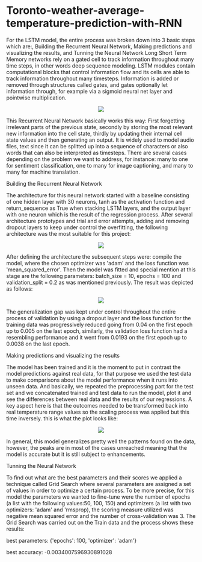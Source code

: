 # Toronto-weather-average-temperature-prediction-with-RNN

For the LSTM model, the entire process was broken down into 3 basic steps which are:, Building the Recurrent Neural Network, Making predictions and visualizing the results, and Tunning the Neural Network
Long Short Term Memory networks rely on a gated cell to track information throughout many time steps, in other words deep sequence modeling. LSTM modules contain computational blocks that control information flow and its cells are able to track information throughout many timesteps. Information is added or removed through structures called gates, and gates optionally let information through, for example via a sigmoid neural net layer and pointwise multiplication.

<p align="center">
  <img src="https://user-images.githubusercontent.com/90570944/162834605-0f7bc829-876d-4acb-a0a4-d18c2623fccd.png">
</p>

This Recurrent Neural Network basically works this way: First forgetting irrelevant parts of the previous state, secondly by storing the most relevant new information into the cell state, thirdly by updating their internal cell state values and then generating an output. It is widely used to model audio files, text since it can be splitted up into a sequence of characters or also words that can also be interpreted as timesteps. There are several cases depending on the problem we want to address, for instance: many to one for sentiment classification,  one to many for image captioning, and many to many for machine translation.

Building the Recurrent Neural Network

The architecture for this neural network started with a baseline consisting of one hidden layer with 30 neurons, tanh as the activation function and return_sequence as True when stacking LSTM layers, and the output layer with one neuron which is the result of the regression process. After several architecture prototypes and trial and error attempts, adding and removing dropout layers to keep under control the overfitting, the following architecture was the most suitable for this project:

<p align="center">
  <img src="https://user-images.githubusercontent.com/90570944/162837608-3cbe1218-0ea6-45a6-ac06-276ede9e3b2c.png">
</p>

After defining the architecture the subsequent steps were: compile the model, where the chosen optimizer was 'adam' and the loss function was 'mean_squared_error'. Then the model was fitted and special mention at this stage are the following parameters: batch_size = 10, epochs = 100 and validation_split = 0.2 as was mentioned previously. The result was depicted as follows:

<p align="center">
  <img src="https://user-images.githubusercontent.com/90570944/162838301-153cd78a-8394-4ac6-8ea7-e5c5a9f8bd97.png">
</p>

The generalization gap was kept under control throughout the entire process of validation by using a dropout layer and the loss function for the training data was progressively reduced going from 0.04 on the first epoch up to 0.005 on the last epoch, similarly, the validation loss function had a resembling performance and it went from 0.0193 on the first epoch up to 0.0038 on the last epoch.

Making predictions and visualizing the results

The model has been trained and it is the moment to put in contrast the model predictions against real data, for that purpose we used the test data to make comparisons about the model performance when it runs into unseen data. And basically, we repeated the preprocessing part for the test set and we concatenated trained and test data to run the model, plot it and see the differences between real data and the results of our regressions. A key aspect here is that the outcomes needed to be transformed back into real temperature range values so the scaling process was applied but this time inversely. this is what the plot looks like:

<p align="center">
  <img src="https://user-images.githubusercontent.com/90570944/162838610-00905e01-894b-4241-9dc3-9a4c4c3d321f.png">
</p>

In general, this model generalizes pretty well the patterns found on the data, however, the peaks are in most of the cases unreached meaning that the model is accurate but it is still subject to enhancements.

Tunning the Neural Network

To find out what are the best parameters and their scores we applied a technique called Grid Search where several parameters are assigned a set of values in order to optimize a certain process. To be more precise, for this model the parameters we wanted to fine-tune were the number of epochs (a list with the following values:50, 100, 150) and optimizers (a list with two optimizers: 'adam' and 'rmsprop), the scoring measure utilized was negative mean squared error and the number of cross-validation was 3. The Grid Search was carried out on the Train data and the process shows these results:

best parameters:
 {'epochs': 100, 'optimizer': 'adam'}

best accuracy:
 -0.0034007596930891028
